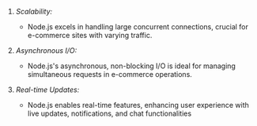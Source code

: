 1. *Scalability:*
   - Node.js excels in handling large concurrent connections, crucial for e-commerce sites with varying traffic.

2. *Asynchronous I/O:*
   - Node.js's asynchronous, non-blocking I/O is ideal for managing simultaneous requests in e-commerce operations.

3. *Real-time Updates:*
   - Node.js enables real-time features, enhancing user experience with live updates, notifications, and chat functionalities
